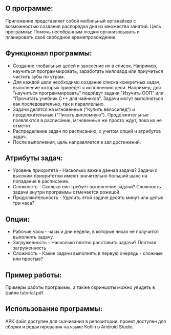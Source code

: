 ## О программе:
Приложение представляет собой мобильный органайзер с возможностью создания распорядка дня из множества занятий.
Цель программы: Помочь несобранным людям организовывать и планировать своё свободное времяпровождение.
## Функционал программы:
- Создание глобальных целей и занесение их в список. Например, научиться программировать, заработать миллиард или приучиться чистить зубы по утрам.
- Для каждой цели необходимо создание списка конкретных задач, выполнение которых приведет к исполнению цели. Например, для "научиться программировать" подойдут задачи "Изучить ООП" или "Прочитать учебник С++ для чайников". Задачи могут выполняться как последовательно, так и параллельно.
- Задачи делятся на мгновенные ("Купить велосипед") и продолжительные ("Писать дипломную"). Продолжительные появляются в расписании, мгновенные же просто ждут, пока их не отметят.
- Распределение задач по расписанию, с учетом опций и атрибутов задач.
- После выполнения, цель направляется в зал достижений.
## Атрибуты задач:
- Уровень приоритета - Насколько важна данная задача? Задачи с высоким приоритетом имеют значительно больший шанс на попадание в расписание.
- Сложность - Сколько сил требует выполнение задачи? Сложность задачи внутри программы отмечается рожицой.
- Продолжительность - Уделить этой задаче десять минут или целых три часа?
## Опции:
- Рабочие часы - часы и дни недели, в которые никак не получится выполнять задачу.
- Загруженность - Насколько плотно расставить задачи? Плотная загруженность
- Сложность - Какие задачи выполнять в первую очередь - сложные или простые?
## Пример работы:
Примеры работы программы, а также скриншоты можно увидеть в файле tutorial.pdf. 
## Использование программы:
APK файл доступен для скачивания в репозитории, проект доступен для сборки и редактирования на языке Kotlin в Android Studio.
